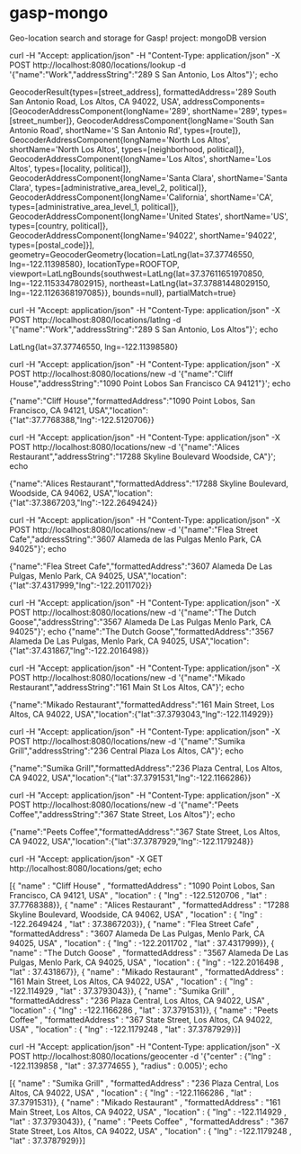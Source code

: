 gasp-mongo
==========

Geo-location search and storage for Gasp! project: mongoDB version

curl -H "Accept: application/json" -H "Content-Type: application/json" -X POST http://localhost:8080/locations/lookup -d '{"name":"Work","addressString":"289 S San Antonio, Los Altos"}'; echo

GeocoderResult{types=[street_address], formattedAddress='289 South San Antonio Road, Los Altos, CA 94022, USA', addressComponents=[GeocoderAddressComponent{longName='289', shortName='289', types=[street_number]}, GeocoderAddressComponent{longName='South San Antonio Road', shortName='S San Antonio Rd', types=[route]}, GeocoderAddressComponent{longName='North Los Altos', shortName='North Los Altos', types=[neighborhood, political]}, GeocoderAddressComponent{longName='Los Altos', shortName='Los Altos', types=[locality, political]}, GeocoderAddressComponent{longName='Santa Clara', shortName='Santa Clara', types=[administrative_area_level_2, political]}, GeocoderAddressComponent{longName='California', shortName='CA', types=[administrative_area_level_1, political]}, GeocoderAddressComponent{longName='United States', shortName='US', types=[country, political]}, GeocoderAddressComponent{longName='94022', shortName='94022', types=[postal_code]}], geometry=GeocoderGeometry{location=LatLng{lat=37.37746550, lng=-122.11398580}, locationType=ROOFTOP, viewport=LatLngBounds{southwest=LatLng{lat=37.37611651970850, lng=-122.1153347802915}, northeast=LatLng{lat=37.37881448029150, lng=-122.1126368197085}}, bounds=null}, partialMatch=true}

curl -H "Accept: application/json" -H "Content-Type: application/json" -X POST http://localhost:8080/locations/latlng -d '{"name":"Work","addressString":"289 S San Antonio, Los Altos"}'; echo

LatLng{lat=37.37746550, lng=-122.11398580}

curl -H "Accept: application/json" -H "Content-Type: application/json" -X POST http://localhost:8080/locations/new -d '{"name":"Cliff House","addressString":"1090 Point Lobos San Francisco CA 94121"}'; echo

{"name":"Cliff House","formattedAddress":"1090 Point Lobos, San Francisco, CA 94121, USA","location":{"lat":37.7768388,"lng":-122.5120706}}

curl -H "Accept: application/json" -H "Content-Type: application/json" -X POST http://localhost:8080/locations/new -d '{"name":"Alices Restaurant","addressString":"17288 Skyline Boulevard Woodside, CA"}'; echo

{"name":"Alices Restaurant","formattedAddress":"17288 Skyline Boulevard, Woodside, CA 94062, USA","location":{"lat":37.3867203,"lng":-122.2649424}}

curl -H "Accept: application/json" -H "Content-Type: application/json" -X POST http://localhost:8080/locations/new -d '{"name":"Flea Street Cafe","addressString":"3607 Alameda de las Pulgas Menlo Park, CA 94025"}'; echo

{"name":"Flea Street Cafe","formattedAddress":"3607 Alameda De Las Pulgas, Menlo Park, CA 94025, USA","location":{"lat":37.4317999,"lng":-122.2011702}}

curl -H "Accept: application/json" -H "Content-Type: application/json" -X POST http://localhost:8080/locations/new -d '{"name":"The Dutch Goose","addressString":"3567 Alameda De Las Pulgas  Menlo Park, CA 94025"}'; echo
{"name":"The Dutch Goose","formattedAddress":"3567 Alameda De Las Pulgas, Menlo Park, CA 94025, USA","location":{"lat":37.431867,"lng":-122.2016498}}

curl -H "Accept: application/json" -H "Content-Type: application/json" -X POST http://localhost:8080/locations/new -d '{"name":"Mikado Restaurant","addressString":"161 Main St  Los Altos, CA"}'; echo

{"name":"Mikado Restaurant","formattedAddress":"161 Main Street, Los Altos, CA 94022, USA","location":{"lat":37.3793043,"lng":-122.114929}}

curl -H "Accept: application/json" -H "Content-Type: application/json" -X POST http://localhost:8080/locations/new -d '{"name":"Sumika Grill","addressString":"236 Central Plaza Los Altos, CA"}'; echo

{"name":"Sumika Grill","formattedAddress":"236 Plaza Central, Los Altos, CA 94022, USA","location":{"lat":37.3791531,"lng":-122.1166286}}

curl -H "Accept: application/json" -H "Content-Type: application/json" -X POST http://localhost:8080/locations/new -d '{"name":"Peets Coffee","addressString":"367 State Street, Los Altos"}'; echo

{"name":"Peets Coffee","formattedAddress":"367 State Street, Los Altos, CA 94022, USA","location":{"lat":37.3787929,"lng":-122.1179248}}

curl -H "Accept: application/json" -X GET http://localhost:8080/locations/get; echo

[{ "name" : "Cliff House" , "formattedAddress" : "1090 Point Lobos, San Francisco, CA 94121, USA" , "location" : { "lng" : -122.5120706 , "lat" : 37.7768388}}, { "name" : "Alices Restaurant" , "formattedAddress" : "17288 Skyline Boulevard, Woodside, CA 94062, USA" , "location" : { "lng" : -122.2649424 , "lat" : 37.3867203}}, { "name" : "Flea Street Cafe" , "formattedAddress" : "3607 Alameda De Las Pulgas, Menlo Park, CA 94025, USA" , "location" : { "lng" : -122.2011702 , "lat" : 37.4317999}}, { "name" : "The Dutch Goose" , "formattedAddress" : "3567 Alameda De Las Pulgas, Menlo Park, CA 94025, USA" , "location" : { "lng" : -122.2016498 , "lat" : 37.431867}}, { "name" : "Mikado Restaurant" , "formattedAddress" : "161 Main Street, Los Altos, CA 94022, USA" , "location" : { "lng" : -122.114929 , "lat" : 37.3793043}}, { "name" : "Sumika Grill" , "formattedAddress" : "236 Plaza Central, Los Altos, CA 94022, USA" , "location" : { "lng" : -122.1166286 , "lat" : 37.3791531}}, { "name" : "Peets Coffee" , "formattedAddress" : "367 State Street, Los Altos, CA 94022, USA" , "location" : { "lng" : -122.1179248 , "lat" : 37.3787929}}]

curl -H "Accept: application/json" -H "Content-Type: application/json" -X POST http://localhost:8080/locations/geocenter -d '{"center" : {"lng" : -122.1139858 , "lat" : 37.3774655 }, "radius" : 0.005}'; echo

[{ "name" : "Sumika Grill" , "formattedAddress" : "236 Plaza Central, Los Altos, CA 94022, USA" , "location" : { "lng" : -122.1166286 , "lat" : 37.3791531}}, { "name" : "Mikado Restaurant" , "formattedAddress" : "161 Main Street, Los Altos, CA 94022, USA" , "location" : { "lng" : -122.114929 , "lat" : 37.3793043}}, { "name" : "Peets Coffee" , "formattedAddress" : "367 State Street, Los Altos, CA 94022, USA" , "location" : { "lng" : -122.1179248 , "lat" : 37.3787929}}]



